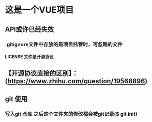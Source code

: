 # 这是一个VUE项目

## API或许已经失效

### .gitignore文件中存放的是项目托管时，可忽略的文件

#### LICENSE 文件是开源协议

## 【开源协议直接的区别】：(https://www.zhihu.com/question/19568896)


## git 使用
### 写入git 仓库  之后这个文件夹的修改都会被git记录($ git init)
